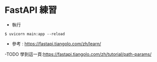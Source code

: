 FastAPI 練習
===
 
- 執行
```shell
$ uvicorn main:app --reload
```

- 參考 :
<https://fastapi.tiangolo.com/zh/learn/>

-TODO
學到這一頁:<https://fastapi.tiangolo.com/zh/tutorial/path-params/>